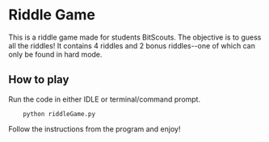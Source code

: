 # Riddle Game
This is a riddle game made for students BitScouts. The objective is to guess all the riddles! It contains 4 riddles and 2 bonus riddles--one of which can only be found in hard mode.

## How to play
Run the code in either IDLE or terminal/command prompt.

        python riddleGame.py
        
Follow the instructions from the program and enjoy!
